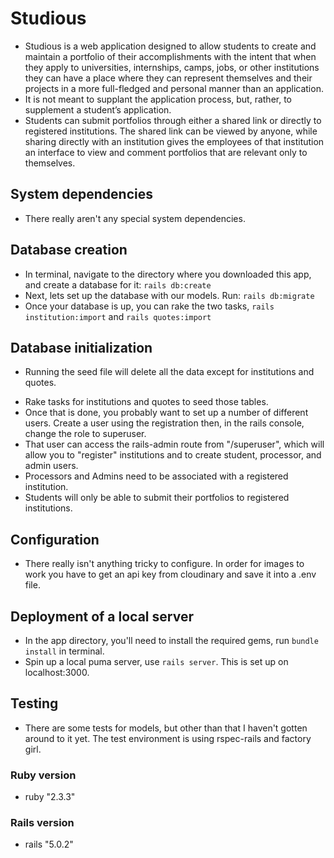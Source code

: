 # Studious
- Studious is a web application designed to allow students to create and maintain a portfolio of their accomplishments with the intent that when they apply to universities, internships, camps, jobs, or other institutions they can have a place where they can represent themselves and their projects in a more full-fledged and personal manner than an application.
- It is not meant to supplant the application process, but, rather, to supplement a student’s application.
- Students can submit portfolios through either a shared link or directly to registered institutions. The shared link can be viewed by anyone, while sharing directly with an institution gives the employees of that institution an interface to view and comment portfolios that are relevant only to themselves.

## System dependencies
- There really aren't any special system dependencies.


## Database creation
- In terminal, navigate to the directory where you downloaded this app, and create a database for it: `rails db:create`
- Next, lets set up the database with our models. Run: `rails db:migrate`
- Once your database is up, you can rake the two tasks, `rails institution:import` and `rails quotes:import`


## Database initialization
* Running the seed file will delete all the data except for institutions and quotes.
- Rake tasks for institutions and quotes to seed those tables.
- Once that is done, you probably want to set up a number of different users. Create a user using the registration then, in the rails console, change the role to superuser.
- That user can access the rails-admin route from "/superuser", which will allow you to "register" institutions and to create student, processor, and admin users.
- Processors and Admins need to be associated with a registered institution.
- Students will only be able to submit their portfolios to registered institutions.


## Configuration
- There really isn't anything tricky to configure. In order for images to work you have to get an api key from cloudinary and save it into a .env file.


## Deployment of a local server
- In the app directory, you'll need to install the required gems, run `bundle install` in terminal.
- Spin up a local puma server, use `rails server`. This is set up on localhost:3000.


## Testing
- There are some tests for models, but other than that I haven't gotten around to it yet. The test environment is
using rspec-rails and factory girl.


### Ruby version
- ruby "2.3.3"

### Rails version
- rails "5.0.2"
